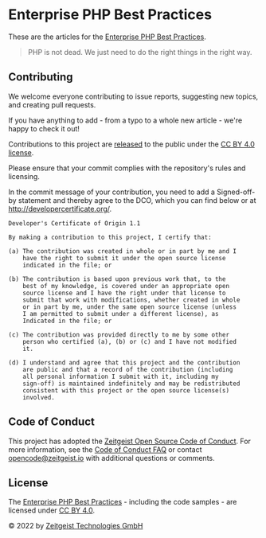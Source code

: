 # Enterprise PHP Best Practices

These are the articles for the [Enterprise PHP Best Practices][zeitgeist-bp].

> PHP is not dead. We just need to do the right things in the right way.

## Contributing

We welcome everyone contributing to issue reports, suggesting new topics, and creating pull requests.

If you have anything to add - from a typo to a whole new article - we're happy to check it out!

Contributions to this project are [released](https://docs.github.com/github/site-policy/github-terms-of-service#6-contributions-under-repository-license) to the public under the [CC BY 4.0 license](LICENSE).

Please ensure that your commit complies with the repository's rules and licensing.

In the commit message of your contribution, you need to add a Signed-off-by statement and thereby agree to the DCO, which you can find below or at http://developercertificate.org/.

```
Developer's Certificate of Origin 1.1

By making a contribution to this project, I certify that:

(a) The contribution was created in whole or in part by me and I
    have the right to submit it under the open source license
    indicated in the file; or
    
(b) The contribution is based upon previous work that, to the
    best of my knowledge, is covered under an appropriate open
    source license and I have the right under that license to
    submit that work with modifications, whether created in whole
    or in part by me, under the same open source license (unless
    I am permitted to submit under a different license), as
    Indicated in the file; or
    
(c) The contribution was provided directly to me by some other
    person who certified (a), (b) or (c) and I have not modified
    it.
    
(d) I understand and agree that this project and the contribution
    are public and that a record of the contribution (including
    all personal information I submit with it, including my
    sign-off) is maintained indefinitely and may be redistributed
    consistent with this project or the open source license(s)
    involved.
```

## Code of Conduct

This project has adopted the [Zeitgeist Open Source Code of Conduct](https://zeitgeist.io/code-of-conduct/).
For more information, see the [Code of Conduct FAQ](https://www.contributor-covenant.org/faq) or contact 
[opencode@zeitgeist.io](mailto:opencode@zeitgeist.io) with additional questions or comments.

## License

The [Enterprise PHP Best Practices][zeitgeist-bp] - including the code samples - are licensed under [CC BY 4.0][cc-by].

© 2022 by [Zeitgeist Technologies GmbH][zeitgeist]


[zeitgeist]: https://www.zeitgeist.io/
[zeitgeist-bp]: https://www.zeitgeist.io/best-practices/
[cc-by]: http://creativecommons.org/licenses/by/4.0/
